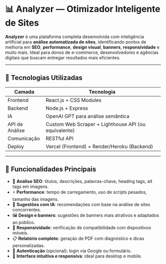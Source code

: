 # 📊 Analyzer — Otimizador Inteligente de Sites

**Analyzer** é uma plataforma completa desenvolvida com inteligência artificial para **análise automatizada de sites**, identificando pontos de melhoria em **SEO**, **performance**, **design visual**, **banners**, **responsividade** e muito mais. Ideal para donos de e-commerce, desenvolvedores e agências digitais que buscam entregar resultados mais eficientes.

---

## 🚀 Tecnologias Utilizadas

| Camada        | Tecnologia                          |
|---------------|-------------------------------------|
| Frontend      | React.js + CSS Modules              |
| Backend       | Node.js + Express                   |
| IA            | OpenAI GPT para análise semântica   |
| API de Análise | Custom Web Scraper + Lighthouse API (ou equivalente) |
| Comunicação   | RESTful API                         |
| Deploy        | Vercel (Frontend) + Render/Heroku (Backend) |

---

## 📌 Funcionalidades Principais

- 🔎 **Análise SEO**: títulos, descrições, palavras-chave, heading tags, alt tags em imagens.
- ⚡ **Performance**: tempo de carregamento, uso de scripts pesados, tamanho das imagens.
- 🧠 **Sugestões com IA**: recomendações com base na análise de sites concorrentes.
- 🖼️ **Design e banners**: sugestões de banners mais atrativos e adaptados ao público.
- 📱 **Responsividade**: verificação de compatibilidade com dispositivos móveis.
- 📋 **Relatório completo**: geração de PDF com diagnóstico e dicas personalizadas.
- 🔐 **Autenticação** (opcional): login via Google ou formulário.
- 💬 **Interface intuitiva e responsiva**: ideal para desktop e mobile.
